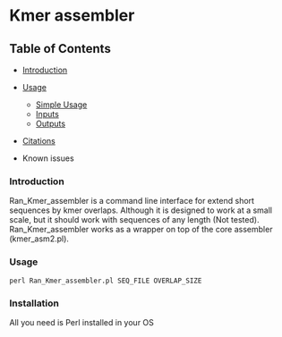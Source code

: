 # Kmer assembler
## Table of Contents

   * [Introduction](#introduction)

   * [Usage](#usage)
      * [Simple Usage](#simple-usage)
      * [Inputs](#inputs)
      * [Outputs](#outputs)
   * [Citations](#citations)
   * Known issues


### Introduction

Ran_Kmer_assembler is a command line interface for extend short sequences by kmer overlaps. Although it is designed to work at a small scale, but it should work with sequences of any length (Not tested). Ran_Kmer_assembler works as a wrapper on top of the core assembler (kmer_asm2.pl).

### Usage

`perl Ran_Kmer_assembler.pl SEQ_FILE OVERLAP_SIZE`


### Installation
All you need is Perl installed in your OS

